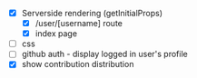 - [x] Serverside rendering (getInitialProps)
  - [x] /user/[username] route
  - [x] index page
- [ ] css
- [ ] github auth - display logged in user's profile
- [x] show contribution distribution

<!-- {
  viewer {
    login
    contributionsCollection {
      pullRequestContributions {
        totalCount
      }
      issueContributions{
        totalCount
      }
      totalCommitContributions
      totalPullRequestReviewContributions
    }
  }
} -->
